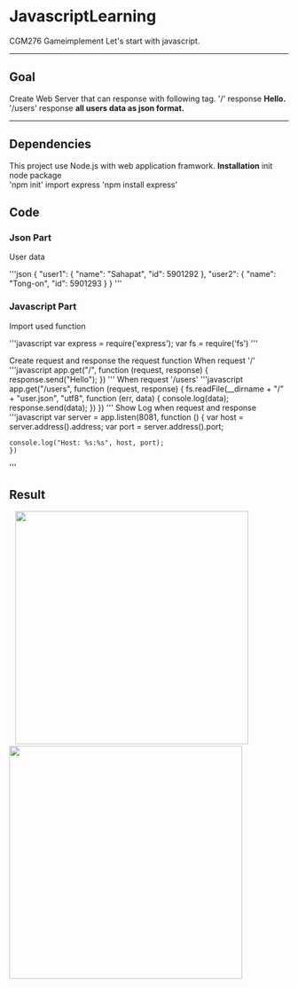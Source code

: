 # JavascriptLearning
CGM276 Gameimplement Let's start with javascript.

<hr>

## Goal
Create Web Server that can response with following tag.
'/' response **Hello.**
'/users' response **all users data as json format.**

<hr>

## Dependencies
This project use Node.js with web application framwork.
**Installation**
init node package <br/>
'npm init'
import express
'npm install express'

## Code

### Json Part
User data

'''json
{
    "user1": {
        "name": "Sahapat",
        "id": 5901292
    },
    "user2": {
        "name": "Tong-on",
        "id": 5901293
    }
}
'''

### Javascript Part

Import used function

'''javascript
    var express = require('express');
    var fs = require('fs')
'''

Create request and response the request function
When request '/'
'''javascript
    app.get("/", function (request, response) {
    response.send("Hello");
    })
'''
When request '/users'
'''javascript
    app.get("/users", function (request, response) {
    fs.readFile(__dirname + "/" + "user.json", "utf8", function (err, data) {
        console.log(data);
        response.send(data);
    })
    })
'''
Show Log when request and response
'''javascript
    var server = app.listen(8081, function () {
    var host = server.address().address;
    var port = server.address().port;

    console.log("Host: %s:%s", host, port);
    })
'''

## Result

<p float="left">
    &ensp;
    <img src="https://github.com/Sahapat/JavascriptLearning/blob/master/DescriptionImages/ServerResponse_1.PNG" width="420"/>
    &emsp;
    <img src="https://github.com/Sahapat/JavascriptLearning/blob/master/DescriptionImages/ServerResponse_2.PNG" width="420"/>
</p>


